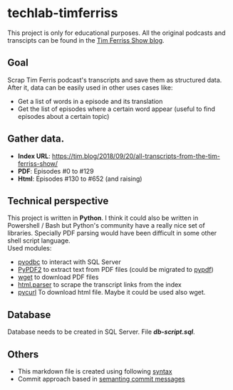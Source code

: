 # techlab-timferriss
This project is only for educational purposes. All the original podcasts and transcipts can be found in the [Tim Ferriss Show blog](https://tim.blog/).
## Goal
Scrap Tim Ferris podcast's transcripts and save them as structured data. After it, data can be easily used in other uses cases like:  
- Get a list of words in a episode and its translation 
- Get the list of episodes where a certain word appear (useful to find episodes about a certain topic)  

## Gather data.
- **Index URL**:  https://tim.blog/2018/09/20/all-transcripts-from-the-tim-ferriss-show/
- **PDF**: Episodes #0 to #129
- **Html**: Episodes #130 to #652 (and raising)

## Technical perspective
This project is written in **Python**. I think it could also be written in Powershell / Bash but Python's community have a really nice set of libraries. Specially PDF parsing would have been difficult in some other shell script language.  
Used modules:
- [pyodbc](https://github.com/mkleehammer/pyodbc/wiki) to interact with SQL Server
- [PyPDF2](https://pypi.org/project/PyPDF2/) to extract text from PDF files (could be migrated to [pypdf](https://pypi.org/project/pypdf/))
- [wget](https://pypi.org/project/wget/) to download PDF files
- [html.parser](https://docs.python.org/es/3.8/library/html.parser.html) to scrape the transcript links from the index
- [pycurl](http://pycurl.io/) To download html file. Maybe it could be used also wget.

## Database
Database needs to be created in SQL Server. File ***db-script.sql***.

## Others
- This markdown file is created using following [syntax](https://www.markdownguide.org/basic-syntax/)
- Commit approach based in [semanting commit messages](https://gist.github.com/joshbuchea/6f47e86d2510bce28f8e7f42ae84c716)